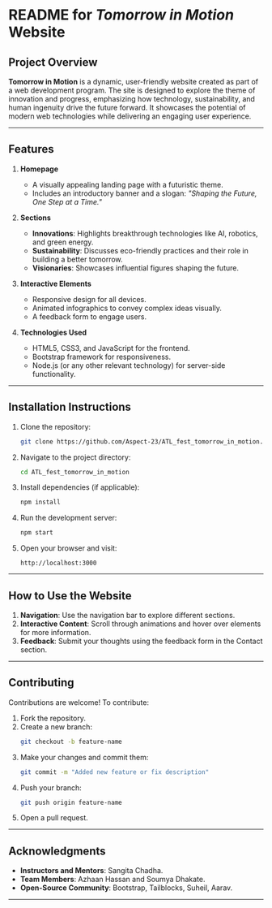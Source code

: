 # README for *Tomorrow in Motion* Website

## Project Overview

**Tomorrow in Motion** is a dynamic, user-friendly website created as part of a web development program. The site is designed to explore the theme of innovation and progress, emphasizing how technology, sustainability, and human ingenuity drive the future forward. It showcases the potential of modern web technologies while delivering an engaging user experience.

---

## Features

1. **Homepage**  
   - A visually appealing landing page with a futuristic theme.
   - Includes an introductory banner and a slogan: *"Shaping the Future, One Step at a Time."*

2. **Sections**  
   - **Innovations**: Highlights breakthrough technologies like AI, robotics, and green energy.  
   - **Sustainability**: Discusses eco-friendly practices and their role in building a better tomorrow.  
   - **Visionaries**: Showcases influential figures shaping the future.  

3. **Interactive Elements**  
   - Responsive design for all devices.  
   - Animated infographics to convey complex ideas visually.  
   - A feedback form to engage users.  

4. **Technologies Used**  
   - HTML5, CSS3, and JavaScript for the frontend.  
   - Bootstrap framework for responsiveness.  
   - Node.js (or any other relevant technology) for server-side functionality.  

---

## Installation Instructions

1. Clone the repository:  
   ```bash
   git clone https://github.com/Aspect-23/ATL_fest_tomorrow_in_motion.git
   ```

2. Navigate to the project directory:  
   ```bash
   cd ATL_fest_tomorrow_in_motion
   ```

3. Install dependencies (if applicable):  
   ```bash
   npm install
   ```

4. Run the development server:  
   ```bash
   npm start
   ```

5. Open your browser and visit:  
   ```
   http://localhost:3000
   ```

---

## How to Use the Website

1. **Navigation**: Use the navigation bar to explore different sections.  
2. **Interactive Content**: Scroll through animations and hover over elements for more information.  
3. **Feedback**: Submit your thoughts using the feedback form in the Contact section.

---

## Contributing

Contributions are welcome! To contribute:  

1. Fork the repository.  
2. Create a new branch:  
   ```bash
   git checkout -b feature-name
   ```  
3. Make your changes and commit them:  
   ```bash
   git commit -m "Added new feature or fix description"
   ```  
4. Push your branch:  
   ```bash
   git push origin feature-name
   ```  
5. Open a pull request.

---


## Acknowledgments

- **Instructors and Mentors**: Sangita Chadha.  
- **Team Members**: Azhaan Hassan and Soumya Dhakate.  
- **Open-Source Community**: Bootstrap, Tailblocks, Suheil, Aarav.

---
